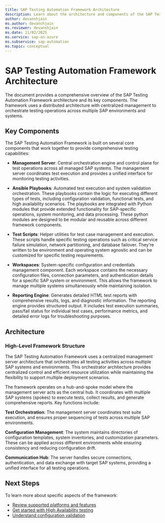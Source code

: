 ```yaml
---
title: SAP Testing Automation Framework Architecture
description: Learn about the architecture and components of the SAP Testing Automation Framework
author: devanshjain
ms.author: devanshjain
ms.reviewer: devanshjain
ms.date: 11/02/2025
ms.service: sap-on-azure
ms.subservice: sap-automation
ms.topic: conceptual
---
```

# SAP Testing Automation Framework Architecture

The document provides a comprehensive overview of the SAP Testing Automation Framework architecture and its key components. The framework uses a distributed architecture with centralized management to orchestrate testing operations across multiple SAP environments and systems.

## Key Components

The SAP Testing Automation Framework is built on several core components that work together to provide comprehensive testing capabilities:

- **Management Server**: Central orchestration engine and control plane for test operations across all managed SAP systems. The management server coordinates test execution and provides a unified interface for monitoring testing activities.

- **Ansible Playbooks**: Automated test execution and system validation orchestration. These playbooks contain the logic for executing different types of tests, including configuration validation, functional tests, and high availability scenarios. The playbooks are integrated with Python modules that provide extended functionality for SAP-specific operations, system monitoring, and data processing. These python modules are designed to be modular and reusable across different framework components.

- **Test Scripts**: Helper utilities for test case management and execution. These scripts handle specific testing operations such as critical service failure simulation, network partitioning, and database failover. They're written to be environment and operating system agnostic and can be customized for specific testing requirements.

- **Workspaces**: System-specific configuration and credentials management component. Each workspace contains the necessary configuration files, connection parameters, and authentication details for a specific SAP system or environment. This allows the framework to manage multiple systems simultaneously while maintaining isolation.

- **Reporting Engine**: Generates detailed HTML test reports with comprehensive results, logs, and diagnostic information. The reporting engine provides structured output. It includes test execution summaries, pass/fail status for individual test cases, performance metrics, and detailed error logs for troubleshooting purposes.

## Architecture

### High-Level Framework Structure

The SAP Testing Automation Framework uses a centralized management server architecture that orchestrates all testing activities across multiple SAP systems and environments. This orchestrator architecture provides centralized control and efficient resource utilization while maintaining the flexibility to support multiple deployment scenarios.

The framework operates on a hub-and-spoke model where the management server acts as the central hub. It coordinates with multiple SAP systems (spokes) to execute tests, collect results, and generate comprehensive reports. Key functions include:

**Test Orchestration**: The management server coordinates test suite execution, and ensures proper sequencing of tests across multiple SAP environments.

**Configuration Management**: The system maintains directories of configuration templates, system inventories, and customization parameters. These can be applied across different environments while ensuring consistency and reducing configuration drift.

**Communication Hub**: The server handles secure connections, authentication, and data exchange with target SAP systems, providing a unified interface for all testing operations.


## Next Steps

To learn more about specific aspects of the framework:

- [Review supported platforms and features](testing-framework-supportability.md)
- [Get started with High Availability testing](testing-framework-high-availability.md)
- [Understand configuration validation](testing-framework-configuration-checks.md)